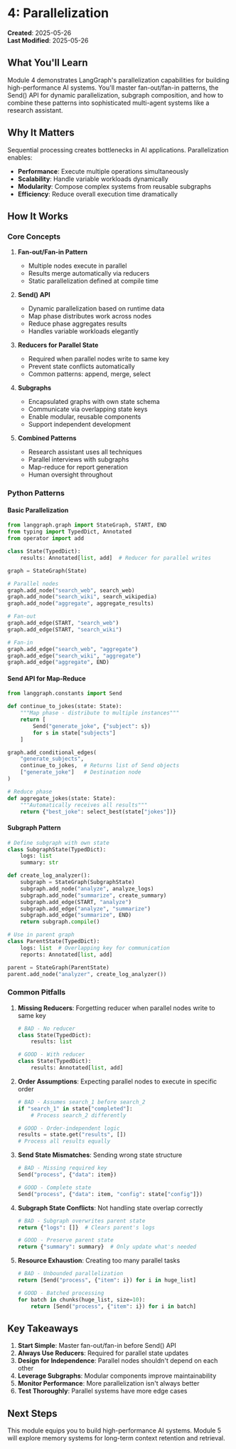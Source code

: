 # 4: Parallelization

**Created**: 2025-05-26  
**Last Modified**: 2025-05-26

## What You'll Learn

Module 4 demonstrates LangGraph's parallelization capabilities for building high-performance AI systems. You'll master fan-out/fan-in patterns, the Send() API for dynamic parallelization, subgraph composition, and how to combine these patterns into sophisticated multi-agent systems like a research assistant.

## Why It Matters

Sequential processing creates bottlenecks in AI applications. Parallelization enables:
- **Performance**: Execute multiple operations simultaneously
- **Scalability**: Handle variable workloads dynamically
- **Modularity**: Compose complex systems from reusable subgraphs
- **Efficiency**: Reduce overall execution time dramatically

## How It Works

### Core Concepts

1. **Fan-out/Fan-in Pattern**
   - Multiple nodes execute in parallel
   - Results merge automatically via reducers
   - Static parallelization defined at compile time

2. **Send() API**
   - Dynamic parallelization based on runtime data
   - Map phase distributes work across nodes
   - Reduce phase aggregates results
   - Handles variable workloads elegantly

3. **Reducers for Parallel State**
   - Required when parallel nodes write to same key
   - Prevent state conflicts automatically
   - Common patterns: append, merge, select

4. **Subgraphs**
   - Encapsulated graphs with own state schema
   - Communicate via overlapping state keys
   - Enable modular, reusable components
   - Support independent development

5. **Combined Patterns**
   - Research assistant uses all techniques
   - Parallel interviews with subgraphs
   - Map-reduce for report generation
   - Human oversight throughout

### Python Patterns

#### Basic Parallelization
```python
from langgraph.graph import StateGraph, START, END
from typing import TypedDict, Annotated
from operator import add

class State(TypedDict):
    results: Annotated[list, add]  # Reducer for parallel writes

graph = StateGraph(State)

# Parallel nodes
graph.add_node("search_web", search_web)
graph.add_node("search_wiki", search_wikipedia)
graph.add_node("aggregate", aggregate_results)

# Fan-out
graph.add_edge(START, "search_web")
graph.add_edge(START, "search_wiki")

# Fan-in
graph.add_edge("search_web", "aggregate")
graph.add_edge("search_wiki", "aggregate")
graph.add_edge("aggregate", END)
```

#### Send API for Map-Reduce
```python
from langgraph.constants import Send

def continue_to_jokes(state: State):
    """Map phase - distribute to multiple instances"""
    return [
        Send("generate_joke", {"subject": s}) 
        for s in state["subjects"]
    ]

graph.add_conditional_edges(
    "generate_subjects",
    continue_to_jokes,  # Returns list of Send objects
    ["generate_joke"]   # Destination node
)

# Reduce phase
def aggregate_jokes(state: State):
    """Automatically receives all results"""
    return {"best_joke": select_best(state["jokes"])}
```

#### Subgraph Pattern
```python
# Define subgraph with own state
class SubgraphState(TypedDict):
    logs: list
    summary: str

def create_log_analyzer():
    subgraph = StateGraph(SubgraphState)
    subgraph.add_node("analyze", analyze_logs)
    subgraph.add_node("summarize", create_summary)
    subgraph.add_edge(START, "analyze")
    subgraph.add_edge("analyze", "summarize")
    subgraph.add_edge("summarize", END)
    return subgraph.compile()

# Use in parent graph
class ParentState(TypedDict):
    logs: list  # Overlapping key for communication
    reports: Annotated[list, add]

parent = StateGraph(ParentState)
parent.add_node("analyzer", create_log_analyzer())
```

### Common Pitfalls

1. **Missing Reducers**: Forgetting reducer when parallel nodes write to same key
   ```python
   # BAD - No reducer
   class State(TypedDict):
       results: list
   
   # GOOD - With reducer
   class State(TypedDict):
       results: Annotated[list, add]
   ```

2. **Order Assumptions**: Expecting parallel nodes to execute in specific order
   ```python
   # BAD - Assumes search_1 before search_2
   if "search_1" in state["completed"]:
       # Process search_2 differently
   
   # GOOD - Order-independent logic
   results = state.get("results", [])
   # Process all results equally
   ```

3. **Send State Mismatches**: Sending wrong state structure
   ```python
   # BAD - Missing required key
   Send("process", {"data": item})
   
   # GOOD - Complete state
   Send("process", {"data": item, "config": state["config"]})
   ```

4. **Subgraph State Conflicts**: Not handling state overlap correctly
   ```python
   # BAD - Subgraph overwrites parent state
   return {"logs": []}  # Clears parent's logs
   
   # GOOD - Preserve parent state
   return {"summary": summary}  # Only update what's needed
   ```

5. **Resource Exhaustion**: Creating too many parallel tasks
   ```python
   # BAD - Unbounded parallelization
   return [Send("process", {"item": i}) for i in huge_list]
   
   # GOOD - Batched processing
   for batch in chunks(huge_list, size=10):
       return [Send("process", {"item": i}) for i in batch]
   ```

## Key Takeaways

1. **Start Simple**: Master fan-out/fan-in before Send() API
2. **Always Use Reducers**: Required for parallel state updates
3. **Design for Independence**: Parallel nodes shouldn't depend on each other
4. **Leverage Subgraphs**: Modular components improve maintainability
5. **Monitor Performance**: More parallelization isn't always better
6. **Test Thoroughly**: Parallel systems have more edge cases

## Next Steps

This module equips you to build high-performance AI systems. Module 5 will explore memory systems for long-term context retention and retrieval.